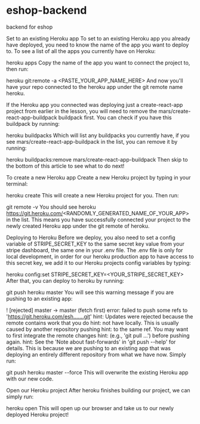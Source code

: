 # eshop-backend
backend for eshop

Set to an existing Heroku app
To set to an existing Heroku app you already have deployed, you need to know the name of the app you want to deploy to. To see a list of all the apps you currently have on Heroku:

heroku apps
Copy the name of the app you want to connect the project to, then run:

heroku git:remote -a <PASTE_YOUR_APP_NAME_HERE>
And now you'll have your repo connected to the heroku app under the git remote name heroku.

If the Heroku app you connected was deploying just a create-react-app project from earlier in the lesson, you will need to remove the mars/create-react-app-buildpack buildpack first. You can check if you have this buildpack by running:

heroku buildpacks
Which will list any buildpacks you currently have, if you see mars/create-react-app-buildpack in the list, you can remove it by running:

heroku buildpacks:remove mars/create-react-app-buildpack
Then skip to the bottom of this article to see what to do next!

To create a new Heroku app
Create a new Heroku project by typing in your terminal:

heroku create
This will create a new Heroku project for you. Then run:

git remote -v
You should see heroku https://git.heroku.com/<RANDOMLY_GENERATED_NAME_OF_YOUR_APP> in the list. This means you have successfully connected your project to the newly created Heroku app under the git remote of heroku.

Deploying to Heroku
Before we deploy, you also need to set a config variable of STRIPE_SECRET_KEY to the same secret key value from your stripe dashboard, the same one in your .env file. The .env file is only for local development, in order for our heroku production app to have access to this secret key, we add it to our Heroku projects config variables by typing:

heroku config:set STRIPE_SECRET_KEY=<YOUR_STRIPE_SECRET_KEY>
After that, you can deploy to heroku by running:

git push heroku master
You will see this warning message if you are pushing to an existing app:

! [rejected]        master -> master (fetch first)
error: failed to push some refs to 'https://git.heroku.com/esh.......git'
hint: Updates were rejected because the remote contains work that you do
hint: not have locally. This is usually caused by another repository pushing
hint: to the same ref. You may want to first integrate the remote changes
hint: (e.g., 'git pull ...') before pushing again.
hint: See the 'Note about fast-forwards' in 'git push --help' for details.
This is because we are pushing to an existing app that was deploying an entirely different repository from what we have now. Simply run:

git push heroku master --force
This will overwrite the existing Heroku app with our new code.

Open our Heroku project
After heroku finishes building our project, we can simply run:

heroku open
This will open up our browser and take us to our newly deployed Heroku project!
